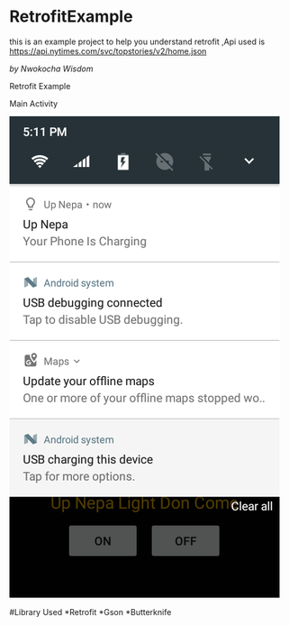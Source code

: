 # RetrofitExample
this is an example project to help you understand retrofit ,Api used is https://api.nytimes.com/svc/topstories/v2/home.json

*by Nwokocha Wisdom*

Retrofit Example

Main Activity

![Master Activity](https://github.com/wise4rmgod/UpNepa/blob/master/Screenshot_20181201-171117.png)

#Library Used
*Retrofit
*Gson
*Butterknife
